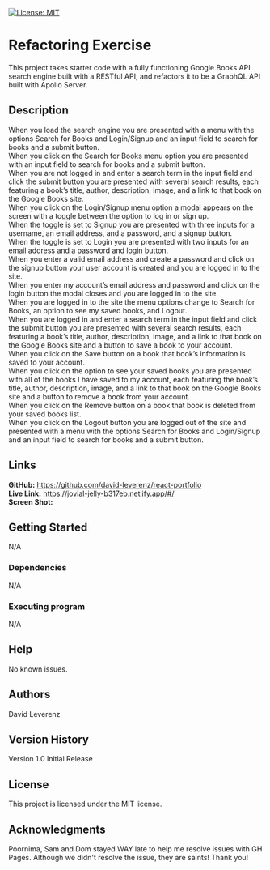 [![License: MIT](https://img.shields.io/badge/License-MIT-yellow.svg)](https://opensource.org/licenses/MIT)
# Refactoring Exercise
This project takes starter code with a fully functioning Google Books API search engine built with a RESTful API, and refactors it to be a GraphQL API built with Apollo Server.

## Description
When you load the search engine you are presented with a menu with the options Search for Books and Login/Signup and an input field to search for books and a submit button.<br>
When you click on the Search for Books menu option you are presented with an input field to search for books and a submit button.<br>
When you are not logged in and enter a search term in the input field and click the submit button you are presented with several search results, each featuring a book’s title, author, description, image, and a link to that book on the Google Books site.<br>
When you click on the Login/Signup menu option a modal appears on the screen with a toggle between the option to log in or sign up.<br>
When the toggle is set to Signup you are presented with three inputs for a username, an email address, and a password, and a signup button.<br>
When the toggle is set to Login you are presented with two inputs for an email address and a password and login button.<br>
When you enter a valid email address and create a password and click on the signup button your user account is created and you are logged in to the site.<br>
When you enter my account’s email address and password and click on the login button the modal closes and you are logged in to the site.<br>
When you are logged in to the site the menu options change to Search for Books, an option to see my saved books, and Logout.<br>
When you are logged in and enter a search term in the input field and click the submit button you are presented with several search results, each featuring a book’s title, author, description, image, and a link to that book on the Google Books site and a button to save a book to your account.<br>
When you click on the Save button on a book that book’s information is saved to your account.<br>
When you click on the option to see your saved books you are presented with all of the books I have saved to my account, each featuring the book’s title, author, description, image, and a link to that book on the Google Books site and a button to remove a book from your account.<br>
When you click on the Remove button on a book that book is deleted from your saved books list.<br>
When you click on the Logout button you are logged out of the site and presented with a menu with the options Search for Books and Login/Signup and an input field to search for books and a submit button.

## Links
**GitHub:** https://github.com/david-leverenz/react-portfolio<br>
**Live Link:** https://jovial-jelly-b317eb.netlify.app/#/<br>
**Screen Shot:** <br>


## Getting Started
N/A
### Dependencies
N/A
### Executing program
N/A
## Help
No known issues.
## Authors
David Leverenz 
## Version History
Version 1.0 Initial Release
## License
This project is licensed under the MIT license.
## Acknowledgments
Poornima, Sam and Dom stayed WAY late to help me resolve issues with GH Pages.  Although we didn't resolve the issue, they are saints!  Thank you!



